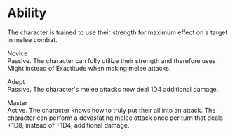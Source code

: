 # Ability
The character is trained to use their strength for maximum effect on a target in melee combat.

Novice<br>Passive. The character can fully utilize their strength and therefore uses Might instead of Exactitude when making melee attacks.

Adept<br>Passive. The character's melee attacks now deal 1D4 additional damage.

Master<br>Active. The character knows how to truly put their all into an attack. The character can perform a devastating melee attack once per turn that deals +1D8, instead of +1D4, additional damage.